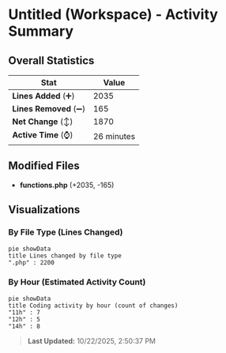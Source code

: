 # Untitled (Workspace) - Activity Summary 

## Overall Statistics

| Stat                   | Value                                                             |
| ---------------------- | ----------------------------------------------------------------- |
| **Lines Added** (➕)   | 2035                                          |
| **Lines Removed** (➖) | 165                                        |
| **Net Change** (↕)    | 1870                |
| **Active Time** (⌚)   | 26 minutes |


## Modified Files
- **functions.php** (+2035, -165)

## Visualizations

### By File Type (Lines Changed)

```mermaid
pie showData
title Lines changed by file type
".php" : 2200
```

### By Hour (Estimated Activity Count)

```mermaid
pie showData
title Coding activity by hour (count of changes)
"11h" : 7
"12h" : 5
"14h" : 8
```


> **Last Updated:** 10/22/2025, 2:50:37 PM